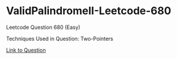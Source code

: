 # ValidPalindromeII-Leetcode-680

Leetcode Question 680 (Easy)

Techniques Used in Question:
Two-Pointers

[Link to Question](https://leetcode.com/problems/valid-palindrome-ii/)
